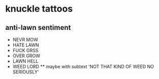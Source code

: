 # knuckle tattoos

## anti-lawn sentiment

 * NEVR MOW<tiny lawnmower>
 * HATE LAWN
 * FUCK GRSS
 * OVER GROW
 * LAWN HELL
 * WEED LORD
 ** maybe with subtext 'NOT THAT KIND OF WEED NO SERIOUSLY'

